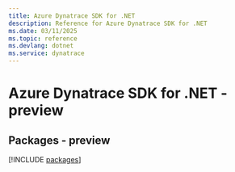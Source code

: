 ```yaml
---
title: Azure Dynatrace SDK for .NET
description: Reference for Azure Dynatrace SDK for .NET
ms.date: 03/11/2025
ms.topic: reference
ms.devlang: dotnet
ms.service: dynatrace
---
```

# Azure Dynatrace SDK for .NET - preview
## Packages - preview
[!INCLUDE [packages](dynatrace-index.md)]